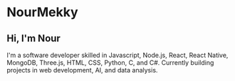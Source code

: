 # NourMekky
## Hi, I'm Nour
I'm a software developer skilled in Javascript, Node.js, React, React Native, MongoDB, Three.js, HTML, CSS, Python, C, and C#.
Currently building projects in web development, AI, and data analysis.
